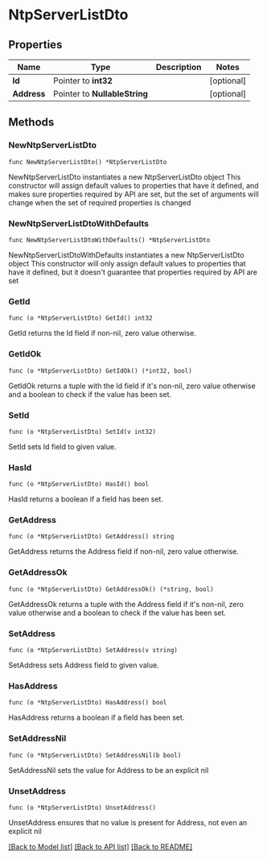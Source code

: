 # NtpServerListDto

## Properties

Name | Type | Description | Notes
------------ | ------------- | ------------- | -------------
**Id** | Pointer to **int32** |  | [optional] 
**Address** | Pointer to **NullableString** |  | [optional] 

## Methods

### NewNtpServerListDto

`func NewNtpServerListDto() *NtpServerListDto`

NewNtpServerListDto instantiates a new NtpServerListDto object
This constructor will assign default values to properties that have it defined,
and makes sure properties required by API are set, but the set of arguments
will change when the set of required properties is changed

### NewNtpServerListDtoWithDefaults

`func NewNtpServerListDtoWithDefaults() *NtpServerListDto`

NewNtpServerListDtoWithDefaults instantiates a new NtpServerListDto object
This constructor will only assign default values to properties that have it defined,
but it doesn't guarantee that properties required by API are set

### GetId

`func (o *NtpServerListDto) GetId() int32`

GetId returns the Id field if non-nil, zero value otherwise.

### GetIdOk

`func (o *NtpServerListDto) GetIdOk() (*int32, bool)`

GetIdOk returns a tuple with the Id field if it's non-nil, zero value otherwise
and a boolean to check if the value has been set.

### SetId

`func (o *NtpServerListDto) SetId(v int32)`

SetId sets Id field to given value.

### HasId

`func (o *NtpServerListDto) HasId() bool`

HasId returns a boolean if a field has been set.

### GetAddress

`func (o *NtpServerListDto) GetAddress() string`

GetAddress returns the Address field if non-nil, zero value otherwise.

### GetAddressOk

`func (o *NtpServerListDto) GetAddressOk() (*string, bool)`

GetAddressOk returns a tuple with the Address field if it's non-nil, zero value otherwise
and a boolean to check if the value has been set.

### SetAddress

`func (o *NtpServerListDto) SetAddress(v string)`

SetAddress sets Address field to given value.

### HasAddress

`func (o *NtpServerListDto) HasAddress() bool`

HasAddress returns a boolean if a field has been set.

### SetAddressNil

`func (o *NtpServerListDto) SetAddressNil(b bool)`

 SetAddressNil sets the value for Address to be an explicit nil

### UnsetAddress
`func (o *NtpServerListDto) UnsetAddress()`

UnsetAddress ensures that no value is present for Address, not even an explicit nil

[[Back to Model list]](../README.md#documentation-for-models) [[Back to API list]](../README.md#documentation-for-api-endpoints) [[Back to README]](../README.md)


